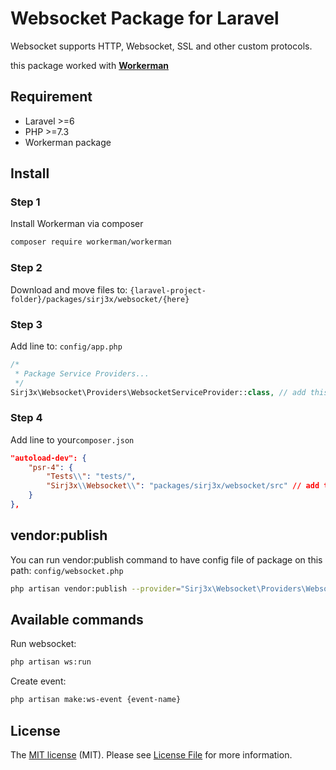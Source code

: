 # Websocket Package for Laravel

Websocket supports HTTP, Websocket, SSL and other custom protocols.
<br/>

this package worked with **[Workerman](https://github.com/walkor/workerman)**


## Requirement

* Laravel >=6
* PHP >=7.3
* Workerman package

## Install

### Step 1
Install Workerman via composer

``` bash
composer require workerman/workerman
```

### Step 2
Download and move files to: `{laravel-project-folder}/packages/sirj3x/websocket/{here}`

### Step 3
Add line to: `config/app.php`
``` php
/*
 * Package Service Providers...
 */
Sirj3x\Websocket\Providers\WebsocketServiceProvider::class, // add this
```

### Step 4
Add line to your`composer.json`
``` json
"autoload-dev": {
    "psr-4": {
        "Tests\\": "tests/",
        "Sirj3x\\Websocket\\": "packages/sirj3x/websocket/src" // add this
    }
},
```

## vendor:publish
You can run vendor:publish command to have config file of package on this path: `config/websocket.php`
``` bash
php artisan vendor:publish --provider="Sirj3x\Websocket\Providers\WebsocketServiceProvider"
```

## Available commands

Run websocket:
``` bash
php artisan ws:run
```

Create event:
``` bash
php artisan make:ws-event {event-name}
```

## License
The [MIT license](http://opensource.org/licenses/MIT) (MIT). Please see [License File](https://github.com/sadegh19b/laravel-persian-validation/blob/master/LICENSE.md) for more information.
